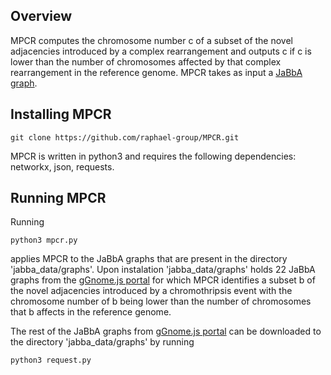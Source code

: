 ## Overview

MPCR computes the chromosome number c of a subset of the novel adjacencies introduced by a complex rearrangement and outputs c if c is lower than the number of chromosomes affected by that complex rearrangement in the reference genome. MPCR takes as input a [JaBbA graph](https://www.sciencedirect.com/science/article/pii/S0092867420309971?via%3Dihub).

## Installing MPCR

```
git clone https://github.com/raphael-group/MPCR.git
```

MPCR is written in python3 and requires the following dependencies: networkx, json, requests.

## Running MPCR

Running
```
python3 mpcr.py 
```
applies MPCR to the JaBbA graphs that are present in the directory 'jabba_data/graphs'. Upon instalation 'jabba_data/graphs' holds 22 JaBbA graphs from the [gGnome.js portal](http://mskilab.com/gGraph/) for which MPCR identifies a subset b of the novel adjacencies introduced by a chromothripsis event with the chromosome number of b being lower than the number of chromosomes that b affects in the reference genome. 

The rest of the JaBbA graphs from [gGnome.js portal](http://mskilab.com/gGraph/) can be downloaded to the directory 'jabba_data/graphs' by running  

```
python3 request.py 

```





